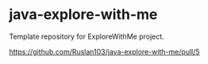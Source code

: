 # java-explore-with-me
Template repository for ExploreWithMe project.

https://github.com/Ruslan103/java-explore-with-me/pull/5